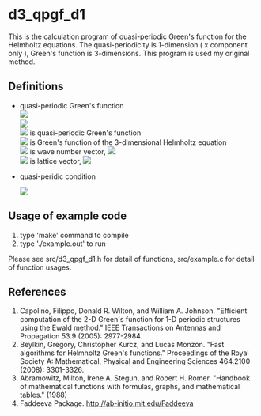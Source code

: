 # d3_qpgf_d1
This is the calculation program of quasi-periodic Green's function for the Helmholtz equations. The quasi-periodicity is 1-dimension ( x component only ), Green's function is 3-dimensions. This program is used my original method.

## Definitions
- quasi-periodic Green's function  
  <img src="https://latex.codecogs.com/gif.latex?\,^q\!G(\mathbf{r})=\sum_{l=-\infty}^{\infty}G(\mathbf{r}+l\mathbf{d})\exp(il\mathbf{k}\cdot\mathbf{d})">　　  
  <img src="https://latex.codecogs.com/gif.latex?G(\mathbf{r})=\frac{\exp(ik|\mathbf{r}|)}{4\pi|\mathbf{r}|}">  
  <img src="https://latex.codecogs.com/gif.latex?\,^q\!G(\mathbf{r})"> is quasi-periodic Green's function  
  <img src="https://latex.codecogs.com/gif.latex?G(\mathbf{r})"> is Green's function of the 3-dimensional Helmholtz equation  
  <img src="https://latex.codecogs.com/gif.latex?\mathbf{k}"> is wave number vector, 
  <img src="https://latex.codecogs.com/gif.latex?|\mathbf{k}|=k">  
  <img src="https://latex.codecogs.com/gif.latex?\mathbf{d}"> is lattice vector,
  <img src="https://latex.codecogs.com/gif.latex?\mathbf{d}=(d,0,0)">

- quasi-peridic condition  

  <img src="https://latex.codecogs.com/gif.latex?\,^q\!G(\mathbf{r}+l\mathbf{d})=\exp(-il\mathbf{k}\cdot\mathbf{d})\,^q\!G(\mathbf{r}),l\in\mathbb{Z}">

## Usage of example code
1. type 'make' command to compile
2. type './example.out' to run

Please see src/d3_qpgf_d1.h for detail of functions, src/example.c for detail of function usages.

## References
1. Capolino, Filippo, Donald R. Wilton, and William A. Johnson. "Efficient computation of the 2-D Green's function for 1-D periodic structures using the Ewald method." IEEE Transactions on Antennas and Propagation 53.9 (2005): 2977-2984.  
2. Beylkin, Gregory, Christopher Kurcz, and Lucas Monzón. "Fast algorithms for Helmholtz Green's functions." Proceedings of the Royal Society A: Mathematical, Physical and Engineering Sciences 464.2100 (2008): 3301-3326.
3. Abramowitz, Milton, Irene A. Stegun, and Robert H. Romer. "Handbook of mathematical functions with formulas, graphs, and mathematical tables." (1988)
4. Faddeeva Package. http://ab-initio.mit.edu/Faddeeva

